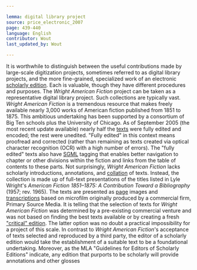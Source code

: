 ```yaml
---

lemma: digital library project
source: price_electronic_2007
page: 439-440
language: English
contributor: Wout
last_updated_by: Wout

---
```


It is worthwhile to distinguish between the useful contributions made by large-scale digitization projects, sometimes referred to as digital library projects, and the more fine-grained, specialized work of an electronic [scholarly edition](editionDigital.html). Each is valuable, though they have different procedures and purposes. The _Wright American Fiction_ project can be taken as a representative digital library project. Such collections are typically vast. _Wright American Fiction_ is a tremendous resource that makes freely available nearly 3,000 works of American fiction published from 1851 to 1875. This ambitious undertaking has been supported by a consortium of Big Ten schools plus the University of Chicago. As of September 2005 (the most recent update available) nearly half the [texts](text.html) were fully edited and encoded; the rest were unedited. "Fully edited" in this context means proofread and corrected (rather than remaining as texts created via optical character recognition (OCR) with a high number of errors). The "fully edited" texts also have [SGML](SGML.html) tagging that enables better navigation to chapter or other divisions within the fiction and links from the table of contents to these parts. Not surprisingly, _Wright American Fiction_ lacks scholarly introductions, annotations, and [collation](collation.html) of texts. Instead, the collection is made up of full-text presentations of the titles listed in Lyle Wright's _American Fiction 1851–1875: A Contribution Toward a Bibliography_ (1957; rev. 1965). The texts are presented as [page](page.html) images and [transcriptions](transcription.html) based on microfilm originally produced by a commercial firm, Primary Source Media. It is telling that the selection of texts for _Wright American Fiction_ was determined by a pre-existing commercial venture and was not based on finding the best texts available or by creating a fresh ["critical" edition](editionCritical). The latter option was no doubt a practical impossibility for a project of this scale. In contrast to _Wright American Fiction_'s acceptance of texts selected and reproduced by a third party, the editor of a scholarly edition would take the establishment of a suitable text to be a foundational undertaking. Moreover, as the MLA "Guidelines for Editors of Scholarly Editions" indicate, any edition that purports to be scholarly will provide annotations and other glosses
